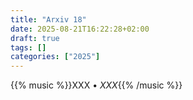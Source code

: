 ```yaml
---
title: "Arxiv 18"
date: 2025-08-21T16:22:28+02:00
draft: true
tags: []
categories: ["2025"]
---
```


{{% music %}}XXX • _XXX_{{% /music %}}
